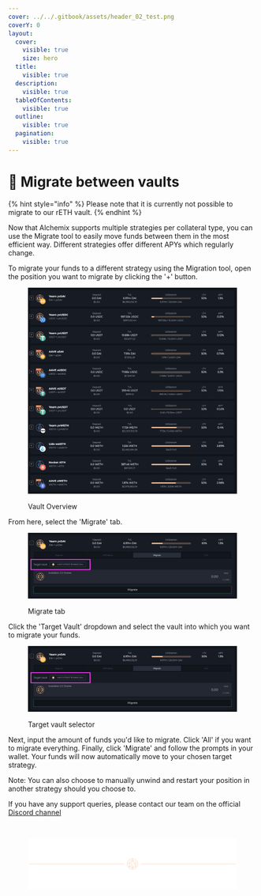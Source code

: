 ```yaml
---
cover: ../../.gitbook/assets/header_02_test.png
coverY: 0
layout:
  cover:
    visible: true
    size: hero
  title:
    visible: true
  description:
    visible: true
  tableOfContents:
    visible: true
  outline:
    visible: true
  pagination:
    visible: true
---
```


# 🔄 Migrate between vaults

{% hint style="info" %}
Please note that it is currently not possible to migrate to our rETH vault.
{% endhint %}

Now that Alchemix supports multiple strategies per collateral type, you can use the Migrate tool to easily move funds between them in the most efficient way. Different strategies offer different APYs which regularly change.

To migrate your funds to a different strategy using the Migration tool, open the position you want to migrate by clicking the '+' button.

<figure><img src="../../.gitbook/assets/image (19) (1).png" alt=""><figcaption><p>Vault Overview</p></figcaption></figure>

From here, select the 'Migrate' tab.

<figure><img src="../../.gitbook/assets/image (20) (1).png" alt=""><figcaption><p>Migrate tab</p></figcaption></figure>

Click the 'Target Vault' dropdown and select the vault into which you want to migrate your funds.

<figure><img src="../../.gitbook/assets/image (21) (1).png" alt=""><figcaption><p>Target vault selector</p></figcaption></figure>

Next, input the amount of funds you'd like to migrate. Click 'All' if you want to migrate everything. Finally, click 'Migrate' and follow the prompts in your wallet. Your funds will now automatically move to your chosen target strategy.

Note: You can also choose to manually unwind and restart your position in another strategy should you choose to.

If you have any support queries, please contact our team on the official [Discord channel](https://alchemix-finance.gitbook.io/user-docs/resources)

[\
](https://alchemix-finance.gitbook.io/user-docs/how-to/withdraw-funds)

<figure><img src="../../.gitbook/assets/header_02_test.png" alt=""><figcaption></figcaption></figure>
